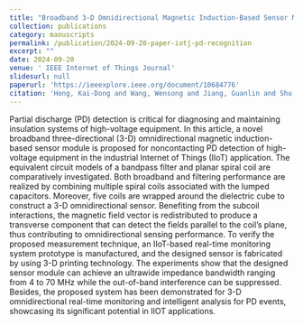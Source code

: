 ```yaml
---
title: "Broadband 3-D Omnidirectional Magnetic Induction-Based Sensor Module for Partial Discharge Detection of High-Voltage Equipment in IIoT Application"
collection: publications
category: manuscripts
permalink: /publication/2024-09-20-paper-iotj-pd-recognition
excerpt: ""
date: 2024-09-20
venue: ' IEEE Internet of Things Journal'
slidesurl: null
paperurl: 'https://ieeexplore.ieee.org/document/10684776'
citation: 'Hong, Kai-Dong and Wang, Wensong and Jiang, Guanlin and Shu, Zhou and <u><strong>Ji, Jinsheng</strong></u> and Lu, Minshan and Zheng, Yuanjin, "Broadband 3-D Omnidirectional Magnetic Induction-Based Sensor Module for Partial Discharge Detection of High-Voltage Equipment in IIoT Application," in IEEE Internet of Things Journal, vol. 12, no. 2, pp. 1831-1842, 15 Jan.15, 2025, doi: 10.1109/JIOT.2024.3464752.'
---
```

Partial discharge (PD) detection is critical for diagnosing and maintaining insulation systems of high-voltage equipment. In this article, a novel broadband three-directional (3-D) omnidirectional magnetic induction-based sensor module is proposed for noncontacting PD detection of high-voltage equipment in the industrial Internet of Things (IIoT) application. The equivalent circuit models of a bandpass filter and planar spiral coil are comparatively investigated. Both broadband and filtering performance are realized by combining multiple spiral coils associated with the lumped capacitors. Moreover, five coils are wrapped around the dielectric cube to construct a 3-D omnidirectional sensor. Benefiting from the subcoil interactions, the magnetic field vector is redistributed to produce a transverse component that can detect the fields parallel to the coil’s plane, thus contributing to omnidirectional sensing performance. To verify the proposed measurement technique, an IIoT-based real-time monitoring system prototype is manufactured, and the designed sensor is fabricated by using 3-D printing technology. The experiments show that the designed sensor module can achieve an ultrawide impedance bandwidth ranging from 4 to 70 MHz while the out-of-band interference can be suppressed. Besides, the proposed system has been demonstrated for 3-D omnidirectional real-time monitoring and intelligent analysis for PD events, showcasing its significant potential in IIOT applications.
